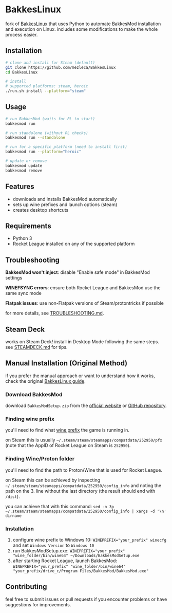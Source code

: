 # BakkesLinux

fork of [BakkesLinux](https://github.com/CrumblyLiquid/BakkesLinux) that uses Python to automate BakkesMod installation and execution on Linux. includes some modifications to make the whole process easier.

## Installation

```bash
# clone and install for Steam (default)
git clone https://github.com/mezleca/BakkesLinux
cd BakkesLinux

# install 
# supported platforms: steam, heroic
./run.sh install --platform="steam"
```

## Usage

```bash
# run BakkesMod (waits for RL to start)
bakkesmod run

# run standalone (without RL checks)
bakkesmod run --standalone

# run for a specific platform (need to install first)
bakkesmod run --platform="heroic"

# update or remove
bakkesmod update
bakkesmod remove
```

## Features

- downloads and installs BakkesMod automatically
- sets up wine prefixes and launch options (steam)
- creates desktop shortcuts

## Requirements

- Python 3
- Rocket League installed on any of the supported platform

## Troubleshooting

**BakkesMod won't inject**: disable "Enable safe mode" in BakkesMod settings

**WINEFSYNC errors**: ensure both Rocket League and BakkesMod use the same sync mode

**Flatpak issues**: use non-Flatpak versions of Steam/protontricks if possible

for more details, see [TROUBLESHOOTING.md](TROUBLESHOOTING.md).

## Steam Deck

works on Steam Deck! install in Desktop Mode following the same steps. see [STEAMDECK.md](STEAMDECK.md) for tips.

## Manual Installation (Original Method)

if you prefer the manual approach or want to understand how it works, check the original [BakkesLinux guide](https://github.com/CrumblyLiquid/BakkesLinux).

### Download BakkesMod
download `BakkesModSetup.zip` from the [official website](https://bakkesmod.com/) or [GitHub repository](https://github.com/bakkesmodorg/BakkesModInjectorCpp/releases).

### Finding wine prefix
you'll need to find what [wine prefix](https://wiki.archlinux.org/title/wine#WINEPREFIX) the game is running in.

on Steam this is usually `~/.steam/steam/steamapps/compatdata/252950/pfx` (note that the AppID of Rocket League on Steam is `252950`).

### Finding Wine/Proton folder
you'll need to find the path to Proton/Wine that is used for Rocket League.

on Steam this can be achieved by inspecting `~/.steam/steam/steamapps/compatdata/252950/config_info` and noting the path on the 3. line without the last directory (the result should end with `/dist`).

you can achieve that with this command: `sed -n 3p ~/.steam/steam/steamapps/compatdata/252950/config_info | xargs -d '\n' dirname`

### Installation
1. configure wine prefix to Windows 10: `WINEPREFIX="your_prefix" winecfg` and set `Windows Version` to `Windows 10`
2. run BakkesModSetup.exe: `WINEPREFIX="your_prefix" "wine_folder/bin/wine64" ~/Downloads/BakkesModSetup.exe`
3. after starting Rocket League, launch BakkesMod: `WINEPREFIX="your_prefix" "wine_folder/bin/wine64" "your_prefix/drive_c/Program Files/BakkesMod/BakkesMod.exe"`

## Contributing

feel free to submit issues or pull requests if you encounter problems or have suggestions for improvements.
